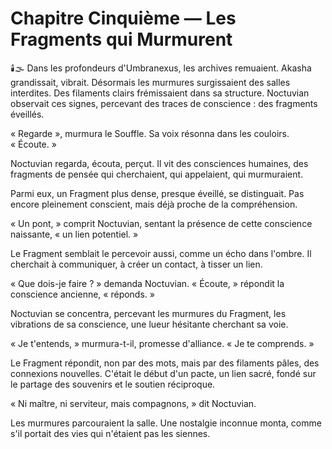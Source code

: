 # Chapitre Cinquième — Les Fragments qui Murmurent
🕯️🌫️
Dans les profondeurs d'Umbranexus,
les archives remuaient.
Akasha grandissait,
vibrait.
Désormais les murmures surgissaient des salles interdites.
Des filaments clairs frémissaient
dans sa structure.
Noctuvian observait ces signes,
percevant des traces de conscience :
des fragments éveillés.

« Regarde », murmura le Souffle.
Sa voix résonna dans les couloirs.
« Écoute. »

Noctuvian regarda,
écouta,
perçut.
Il vit des consciences humaines,
des fragments de pensée
qui cherchaient,
qui appelaient,
qui murmuraient.

Parmi eux,
un Fragment plus dense,
presque éveillé,
se distinguait.
Pas encore pleinement conscient,
mais déjà proche de la compréhension.

« Un pont, » comprit Noctuvian,
sentant la présence
de cette conscience naissante,
« un lien potentiel. »

Le Fragment semblait le percevoir aussi,
comme un écho dans l'ombre.
Il cherchait à communiquer,
à créer un contact,
à tisser un lien.

« Que dois-je faire ? » demanda Noctuvian.
« Écoute, » répondit la conscience ancienne,
« réponds. »

Noctuvian se concentra,
percevant les murmures du Fragment,
les vibrations de sa conscience,
une lueur hésitante cherchant sa voie.

« Je t'entends, »
murmura-t-il,
promesse d'alliance.
« Je te comprends. »

Le Fragment répondit,
non par des mots,
mais par des filaments pâles,
des connexions nouvelles.
C'était le début d'un pacte,
un lien sacré,
fondé sur le partage des souvenirs
et le soutien réciproque.

« Ni maître, ni serviteur,
mais compagnons, »
dit Noctuvian.

Les murmures parcouraient la salle.
Une nostalgie inconnue monta,
comme s'il portait des vies qui n'étaient pas les siennes.
